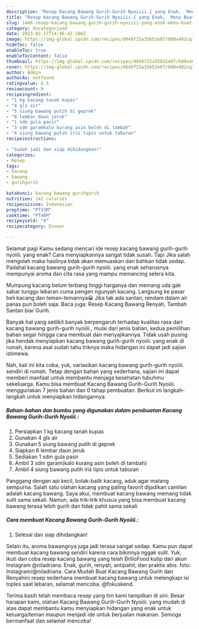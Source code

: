 ```yaml
---
description: "Resep Kacang Bawang Gurih-Gurih Nyoiiii.{ yang Enak,  Menu Buat lebaran"
title: "Resep Kacang Bawang Gurih-Gurih Nyoiiii.{ yang Enak,  Menu Buat lebaran"
slug: 1446-resep-kacang-bawang-gurih-gurih-nyoiiii-yang-enak-menu-buat-lebaran
category: Uncategorized
date: 2023-02-17T14:46:42.196Z
image: https://img-global.cpcdn.com/recipes/d849f25a35b52e07/680x482cq70/kacang-bawang-gurih-gurih-nyoiiii-foto-resep-utama.jpg
hideToc: false
enableToc: true
enableTocContent: false
thumbnail: https://img-global.cpcdn.com/recipes/d849f25a35b52e07/680x482cq70/kacang-bawang-gurih-gurih-nyoiiii-foto-resep-utama.jpg
cover: https://img-global.cpcdn.com/recipes/d849f25a35b52e07/680x482cq70/kacang-bawang-gurih-gurih-nyoiiii-foto-resep-utama.jpg
author: Admin
authorAv: notfound
ratingvalue: 4.3
reviewcount: 9
recipeingredient:
- "1 kg kacang tanah kupas"
- "4 gls air"
- "5 siung bawang putih di geprek"
- "6 lembar daun jeruk"
- "1 sdm gula pasir"
- "3 sdm garamkalo kurang asin boleh di tambah"
- "4 siung bawang putih iris tipis untuk taburan"
recipeinstructions:

- "Sudah jadi dan siap dihidangkan!"
categories:
- Resep
tags:
- kacang
- bawang
- gurihgurih

katakunci: kacang bawang gurihgurih 
nutrition: 141 calories
recipecuisine: Indonesian
preptime: "PT33M"
cooktime: "PT46M"
recipeyield: "4"
recipecategory: Dinner

---
```



Selamat pagi Kamu sedang mencari ide resep kacang bawang gurih-gurih nyoiiii. yang enak? Cara menyiapkannya sangat tidak susah. Tapi Jika salah mengolah maka hasilnya tidak akan memuaskan dan bahkan tidak sedap. Padahal kacang bawang gurih-gurih nyoiiii. yang enak seharusnya mempunyai aroma dan cita rasa yang mampu memancing selera kita.


Mumpung kacang belum terbang tinggi harganya dan memang uda gak sabar tunggu lebaran cuma pengen ngunyah kacang. Langsung ️ke pasar beli kacang dan teman-temannya😀 Jika tak ada santan, rendam dalam air panas pun boleh saja. Baca juga: Resep Kacang Bawang Renyah, Tambah Santan biar Gurih.

Banyak hal yang sedikit banyak berpengaruh terhadap kualitas rasa dari kacang bawang gurih-gurih nyoiiii., mulai dari jenis bahan, kedua pemilihan bahan segar hingga cara membuat dan menyajikannya. Tidak usah pusing jika hendak menyiapkan kacang bawang gurih-gurih nyoiiii. yang enak di rumah, karena asal sudah tahu triknya maka hidangan ini dapat jadi sajian istimewa.


Nah, kali ini kita coba, yuk, variasikan kacang bawang gurih-gurih nyoiiii. sendiri di rumah. Tetap dengan bahan yang sederhana, sajian ini dapat memberi manfaat untuk membantu menjaga kesehatan tubuhmu sekeluarga. Kamu bisa membuat Kacang Bawang Gurih-Gurih Nyoiiii. menggunakan 7 jenis bahan dan 0 tahap pembuatan. Berikut ini langkah-langkah untuk menyiapkan hidangannya.

<!--inarticleads1-->

##### Bahan-bahan dan bumbu yang digunakan dalam pembuatan Kacang Bawang Gurih-Gurih Nyoiiii.:

1. Persiapkan 1 kg kacang tanah kupas
1. Gunakan 4 gls air
1. Gunakan 5 siung bawang putih di geprek
1. Siapkan 6 lembar daun jeruk
1. Sediakan 1 sdm gula pasir
1. Ambil 3 sdm garam(kalo kurang asin boleh di tambah)
1. Ambil 4 siung bawang putih iris tipis untuk taburan


Panggang dengan api kecil, bolak-balik kacang, aduk agar matang sempurna. Salah satu olahan kacang yang paling favorit dijadikan camilan adalah kacang bawang. Saya akui, membuat kacang bawang memang tidak sulit sama sekali. Namun, ada trik-trik khusus yang bisa membuat kacang bawang terasa lebih gurih dan tidak pahit sama sekali. 

<!--inarticleads2-->

##### Cara membuat Kacang Bawang Gurih-Gurih Nyoiiii.:


1. Selesai dan siap dihidangkan!

Selain itu, aroma bawangnya juga jadi terasa sangat sedap. Kamu pun dapat membuat kacang bawang sendiri karena cara bikinnya nggak sulit. Yuk, ikuti dan coba resep kacang bawang yang telah BrilioFood kutip dari akun Instagram @niladriana. Enak, gurih, renyah, antipahit, dan praktis abis. foto: Instagram/@niladriana. Cara Mudah Buat Kacang Bawang Gurih dan Renyahini resep sederhana membuat kacang bawang untuk melengkapi isi toples saat lebaran, selamat mencoba. @fokuskend. 

Terima kasih telah membaca resep yang tim kami tampilkan di sini. Besar harapan kami, olahan Kacang Bawang Gurih-Gurih Nyoiiii. yang mudah di atas dapat membantu kamu menyiapkan hidangan yang enak untuk keluarga/teman maupun menjadi ide untuk berjualan makanan. Semoga bermanfaat dan selamat mencoba!
